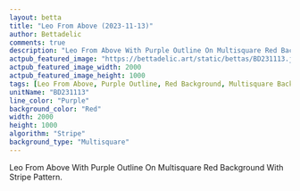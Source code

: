 ```yaml
---
layout: betta
title: "Leo From Above (2023-11-13)"
author: Bettadelic
comments: true
description: "Leo From Above With Purple Outline On Multisquare Red Background With Stripe Pattern."
actpub_featured_image: "https://bettadelic.art/static/bettas/BD231113.jpg"
actpub_featured_image_width: 2000
actpub_featured_image_height: 1000
tags: [Leo From Above, Purple Outline, Red Background, Multisquare Background Pattern, Stripe Pattern, November 2023]
unitName: "BD231113"
line_color: "Purple"
background_color: "Red"
width: 2000
height: 1000
algorithm: "Stripe"
background_type: "Multisquare"
---
```


Leo From Above With Purple Outline On Multisquare Red Background With Stripe Pattern.
